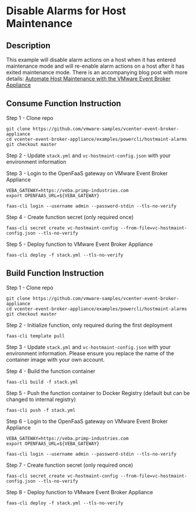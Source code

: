 # Disable Alarms for Host Maintenance

## Description

This example will disable alarm actions on a host when it has entered maintenance mode and will re-enable alarm actions on a host after it has exited maintenance mode. There is an accompanying blog post with more details:  [Automate Host Maintenance with the VMware Event Broker Appliance](https://doogleit.github.io/2019/11/automate-host-maintenance-with-the-vcenter-event-broker-appliance/)

## Consume Function Instruction

Step 1 - Clone repo

```
git clone https://github.com/vmware-samples/vcenter-event-broker-appliance
cd vcenter-event-broker-appliance/examples/powercli/hostmaint-alarms
git checkout master
```

Step 2 - Update `stack.yml` and `vc-hostmaint-config.json` with your environment information

Step 3 - Login to the OpenFaaS gateway on VMware Event Broker Appliance

```
VEBA_GATEWAY=https://veba.primp-industries.com
export OPENFAAS_URL=${VEBA_GATEWAY}

faas-cli login --username admin --password-stdin --tls-no-verify
```

Step 4 - Create function secret (only required once)

```
faas-cli secret create vc-hostmaint-config --from-file=vc-hostmaint-config.json --tls-no-verify
```

Step 5 - Deploy function to VMware Event Broker Appliance

```
faas-cli deploy -f stack.yml --tls-no-verify
```

## Build Function Instruction

Step 1 - Clone repo

```
git clone https://github.com/vmware-samples/vcenter-event-broker-appliance
cd vcenter-event-broker-appliance/examples/powercli/hostmaint-alarms
git checkout master
```

Step 2 - Initialize function, only required during the first deployment

```
faas-cli template pull
```

Step 3 - Update `stack.yml` and `vc-hostmaint-config.json` with your environment information. Please ensure you replace the name of the container image with your own account.

Step 4 - Build the function container

```
faas-cli build -f stack.yml
```

Step 5 - Push the function container to Docker Registry (default but can be changed to internal registry)

```
faas-cli push -f stack.yml
```

Step 6 - Login to the OpenFaaS gateway on VMware Event Broker Appliance

```
VEBA_GATEWAY=https://veba.primp-industries.com
export OPENFAAS_URL=${VEBA_GATEWAY}

faas-cli login --username admin --password-stdin --tls-no-verify
```

Step 7 - Create function secret (only required once)

```
faas-cli secret create vc-hostmaint-config --from-file=vc-hostmaint-config.json --tls-no-verify
```

Step 8 - Deploy function to VMware Event Broker Appliance

```
faas-cli deploy -f stack.yml --tls-no-verify
```